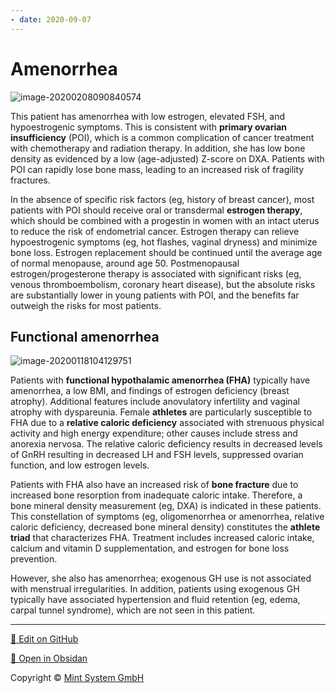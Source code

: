 ```yaml
---
- date: 2020-09-07
---
```


# Amenorrhea

<!-- primary ovarian insufficiency sx, cause management -->

![image-20200208090840574](https://photos.thisispiggy.com/file/wikiFiles/image-20200208090840574.png)

This patient has amenorrhea with low estrogen, elevated FSH, and hypoestrogenic symptoms. This is consistent with **primary ovarian insufficiency** (POI), which is a common complication of cancer treatment with chemotherapy and radiation therapy. In addition, she has low bone density as evidenced by a low (age-adjusted) Z-score on DXA. Patients with POI can rapidly lose bone mass, leading to an increased risk of fragility fractures.

In the absence of specific risk factors (eg, history of breast cancer), most patients with POI should receive oral or transdermal **estrogen therapy**, which should be combined with a progestin in women with an intact uterus to reduce the risk of endometrial cancer. Estrogen therapy can relieve hypoestrogenic symptoms (eg, hot flashes, vaginal dryness) and minimize bone loss. Estrogen replacement should be continued until the average age of normal menopause, around age 50. Postmenopausal estrogen/progesterone therapy is associated with significant risks (eg, venous thromboembolism, coronary heart disease), but the absolute risks are substantially lower in young patients with POI, and the benefits far outweigh the risks for most patients.

## Functional amenorrhea

<!-- functional hypothalamic amenorrhea sx, hormone, complications -->

![image-20200118104129751](https://photos.thisispiggy.com/file/wikiFiles/image-20200118104129751.png)

Patients with **functional hypothalamic amenorrhea (FHA)** typically have amenorrhea, a low BMI, and findings of estrogen deficiency (breast atrophy). Additional features include anovulatory infertility and vaginal atrophy with dyspareunia. Female **athletes** are particularly susceptible to FHA due to a **relative caloric deficiency** associated with strenuous physical activity and high energy expenditure; other causes include stress and anorexia nervosa. The relative caloric deficiency results in decreased levels of GnRH resulting in decreased LH and FSH levels, suppressed ovarian function, and low estrogen levels.

Patients with FHA also have an increased risk of **bone fracture** due to increased bone resorption from inadequate caloric intake. Therefore, a bone mineral density measurement (eg, DXA) is indicated in these patients. This constellation of symptoms (eg, oligomenorrhea or amenorrhea, relative caloric deficiency, decreased bone mineral density) constitutes the **athlete triad** that characterizes FHA. Treatment includes increased caloric intake, calcium and vitamin D supplementation, and estrogen for bone loss prevention.

However, she also has amenorrhea; exogenous GH use is not associated with menstrual irregularities. In addition, patients using exogenous GH typically have associated hypertension and fluid retention (eg, edema, carpal tunnel syndrome), which are not seen in this patient.


<hr>

[📝 Edit on GitHub](https://github.com/Mint-System/Knowledge/blob/master/Amenorrhea.md)

[📂 Open in Obsidan](obsidian://open?vault=Knowledge%20Mint%20System&file=Amenorrhea.md ':target=_self')

<footer>Copyright © <a href="https://www.mint-system.ch/">Mint System GmbH</a></footer>